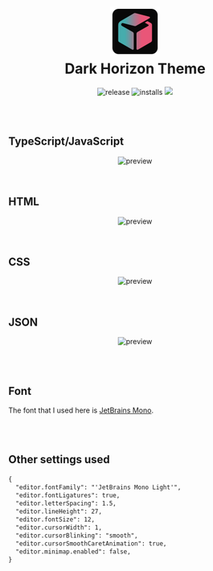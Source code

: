 <h1 align="center">
  <br>
  <img src="logo.png" alt="Markdownify" width="100">
  <br>
  Dark Horizon Theme
  <br>
</h1>

<p align="center">
    <img src="https://badgen.net/badge/release/0.2.5/pink"
         alt="release">
    <img src="https://badgen.net/badge/installs/125/cyan" alt="installs">
    <a href="https://github.com/mcagampan/dark-horizon">
      <img src="https://badgen.net/badge/repo/repository/red?icon=github&label">
    </a>
</p>

<br/>
<br/>

## TypeScript/JavaScript

<p align="center">
  <img alt="preview" src="https://i.ibb.co/tQC6gFL/Typescript.png"/>
</p>

<br/>

## HTML

<p align="center">
  <img alt="preview" src="https://i.ibb.co/88PPRDD/HTML.png">
</p>

<br/>

## CSS

<p align="center">
  <img alt="preview" src="https://i.ibb.co/x2MDhXd/CSS.png">
</p>

<br/>

## JSON

<p align="center">
  <img alt="preview" src="https://i.ibb.co/XDT3RPH/JSON.png">
</p>

<br/>
<br/>

## Font

The font that I used here is [JetBrains Mono](https://www.jetbrains.com/lp/mono/).

<br/>
<br/>

## Other settings used

```
{
  "editor.fontFamily": "'JetBrains Mono Light'",
  "editor.fontLigatures": true,
  "editor.letterSpacing": 1.5,
  "editor.lineHeight": 27,
  "editor.fontSize": 12,
  "editor.cursorWidth": 1,
  "editor.cursorBlinking": "smooth",
  "editor.cursorSmoothCaretAnimation": true,
  "editor.minimap.enabled": false,
}
```
